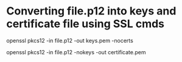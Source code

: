 # Converting file.p12 into keys and certificate file using SSL cmds

openssl pkcs12 -in file.p12 -out keys.pem -nocerts

openssl pkcs12 -in file.p12 -nokeys -out certificate.pem

